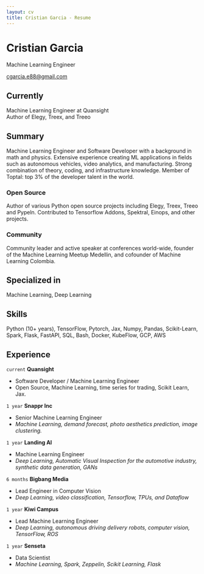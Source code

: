 ```yaml
---
layout: cv
title: Cristian Garcia - Resume
---
```

# Cristian Garcia
Machine Learning Engineer

<div id="webaddress">
<a href="cgarcia.e88@gmail.com">cgarcia.e88@gmail.com</a>
</div>


## Currently

Machine Learning Engineer at Quansight <br>
Author of Elegy, Treex, and Treeo

## Summary

Machine Learning Engineer and Software Developer with a background in math and physics. Extensive
experience creating ML applications in fields such as autonomous vehicles, video analytics, and
manufacturing. Strong combination of theory, coding, and infrastructure knowledge. Member of Toptal: top 3% of the developer talent in the world.

### Open Source
Author of various Python open source projects including Elegy, Treex, Treeo and Pypeln. Contributed to Tensorflow Addons, Spektral, Einops, and other projects.

### Community
Community leader and active speaker at conferences world-wide, founder of the Machine Learning Meetup Medellin, and cofounder of Machine Learning Colombia.

## Specialized in

Machine Learning, Deep Learning

## Skills
Python (10+ years), TensorFlow, Pytorch, Jax, Numpy, Pandas, Scikit-Learn, Spark, Flask, FastAPI,
SQL, Bash, Docker, KubeFlow, GCP, AWS


## Experience

`current`
**Quansight**
- Software Developer / Machine Learning Engineer
- Open Source, Machine Learning, time series for trading, Scikit Learn, Jax.

`1 year`
**Snappr Inc**
- Senior Machine Learning Engineer
- _Machine Learning, demand forecast, photo aesthetics prediction, image clustering._


`1 year`
**Landing AI**
- Machine Learning Engineer
- _Deep Learning, Automatic Visual Inspection for the automotive industry, synthetic data generation, GANs_

`6 months`
**Bigbang Media**
- Lead Engineer in Computer Vision
- _Deep Learning, video classification, Tensorflow, TPUs, and Dataflow_


`1 year`
**Kiwi Campus**
- Lead Machine Learning Engineer
- _Deep Learning, autonomous driving delivery robots, computer vision, TensorFlow, ROS_


`1 year`
**Senseta**
- Data Scientist
- _Machine Learning, Spark, Zeppelin, Scikit Learning, Flask_